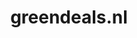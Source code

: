 ---
layout: post
title: "greendeals.nl"
internal_url: "/dutchgov/greendeals.nl.html"
subdomains_count: 5
all_subdomains_count: 6
urls_count: 5
ssl_rank: 0
http_rank: 47
url_link: /data/greendeals.nl/urls.txt
all_subdomains_link: /data/greendeals.nl/all_subdomains.txt
subdomains_link: /data/greendeals.nl/subdomains.txt
categories: dutchgov
---